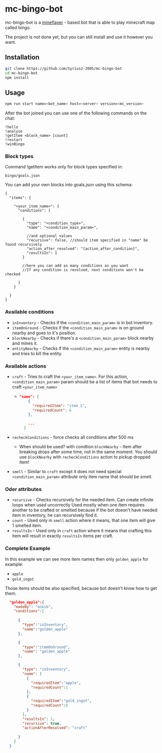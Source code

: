 # mc-bingo-bot

mc-bingo-bot is a [mineflayer](https://github.com/PrismarineJS/mineflayer) - based bot that is able to play minecraft map called bingo.

The project is not done yet, but you can still install and use it however you want.

## Installation

```bash
git clone https://github.com/Syriusz-2005/mc-bingo-bot
cd mc-bingo-bot
npm install
```

## Usage

```bash
npm run start name=<bot_name> host=<server> version=<mc_version>
```

After the bot joined you can use one of the following commands on the chat:

```
!hello
!analyze
!getItem <block_name> [count]
!restart
!winBingo
```

### Block types

Command !getItem works only for block types specified in:

```
bingo/goals.json
```

You can add your own blocks into goals.json using this schema:
```jsonc
{
  "items": {

    "<your_item_name>": {
      "conditions": [
        
        {
          "type": "<condition_type>",
          "name": "<condition_main_param>",

          //and optional values
          "recursive": false, //should item specified in "name" be found recursively
          "action_after_resolved": "[action_after_condition]",
          "resultsIn": 1
        }

        //here you can add as many conditions as you want
        //If any condition is resolved, next conditions won't be checked

      ]
    }

  }
}
```

### Available conditions

- `inInventory` - Checks if the `<condition_main_param>` is in bot inventory.
- `itemOnGround` - Checks if the `<condition_main_param>` is on ground nearby and goes to it's position.
- `blockNearby` - Checks if there's a `<condition_main_param>` block nearby and mines it.
- `entityNearby` - Checks if the `<condition_main_param>` entity is nearby and tries to kill the entity.

### Available actions

- `craft` - Tries to craft the `<your_item_name>`. For this action, `<condition_main_param>` param should be a list of items that bot needs to craft `<your_item_name>`

  - ```json
    "name": [
        {
          "requiredItem": "item_1",
          "requiredCount": 6
        },

        ...
      ]
    ```
- `recheckConditions` - force checks all conditions after 500 ms
  - When should be used? with condtion `blockNearby` - Item after breaking drops after some time, not in the same moment. You should use `blockNearby` with `recheckConditions` action to pickup dropped item!

- `smell` - Similar to `craft` except it does not need special `<condition_main_param>` attribute only item name that should be smelt.

### Oder attributes

- `recursive` - Checks recursively for the needed item. Can create infinite loops when used uncorrectly
Used mostly when one item requires another to be crafted or smelted because if the bot doesn't have needed item in inventory, he can recursively find it.
- `count` - Used only in `smell` action where it means, that one item will give 1 smelted item.
- `resultsIn` - Used only in `craft` action where it means that crafting this item will result in exactly `resultsIn` items per craft.

### Complete Example

In this example we can see more item names then only `golden_apple`
for example:
- `apple`
- `gold_ingot`

Those items should be also specified, because bot doesn't know how to get them.

```json
  "golden_apple":{
    "madeBy": "mikib",
    "conditions":[
      
      {
        "type":"inInventory",
        "name":"golden_apple"
      },

      {
        "type":"itemOnGround",
        "name": "golden_apple"
      },

      {
        "type": "inInventory",
        "name": [
          {
            "requiredItem":"apple",
            "requiredCount":1
          },
          {
            "requiredItem":"gold_ingot",
            "requiredCount":8
          }
        ],
        "resultsIn": 1,
        "recursive": true,
        "actionAfterResolved": "craft"  
        
      }
    ]
  }
```

